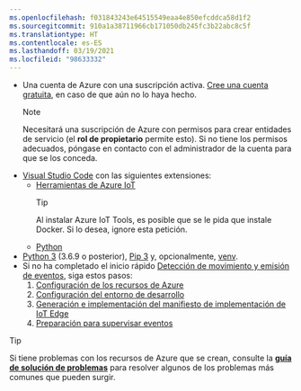 ```yaml
---
ms.openlocfilehash: f031843243e64515549eaa4e850efcddca58d1f2
ms.sourcegitcommit: 910a1a38711966cb171050db245fc3b22abc8c5f
ms.translationtype: HT
ms.contentlocale: es-ES
ms.lasthandoff: 03/19/2021
ms.locfileid: "98633332"
---
```

* Una cuenta de Azure con una suscripción activa. [Cree una cuenta gratuita](https://azure.microsoft.com/free/?WT.mc_id=A261C142F), en caso de que aún no lo haya hecho.
  > [!NOTE]
  > Necesitará una suscripción de Azure con permisos para crear entidades de servicio (el **rol de propietario** permite esto). Si no tiene los permisos adecuados, póngase en contacto con el administrador de la cuenta para que se los conceda. 
* [Visual Studio Code](https://code.visualstudio.com/) con las siguientes extensiones:
    * [Herramientas de Azure IoT](https://marketplace.visualstudio.com/items?itemName=vsciot-vscode.azure-iot-tools)
        > [!TIP]
        > Al instalar Azure IoT Tools, es posible que se le pida que instale Docker. Si lo desea, ignore esta petición.
    * [Python](https://marketplace.visualstudio.com/items?itemName=ms-python.python)
* [Python 3](https://www.python.org/downloads/) (3.6.9 o posterior), [Pip 3](https://pip.pypa.io/en/stable/installing/) y, opcionalmente, [venv](https://docs.python.org/3/library/venv.html).
* Si no ha completado el inicio rápido [Detección de movimiento y emisión de eventos](../../../detect-motion-emit-events-quickstart.md), siga estos pasos:
     1. [Configuración de los recursos de Azure](../../../detect-motion-emit-events-quickstart.md#set-up-azure-resources)
     1. [Configuración del entorno de desarrollo](../../../detect-motion-emit-events-quickstart.md#set-up-your-development-environment)
     1. [Generación e implementación del manifiesto de implementación de IoT Edge](../../../detect-motion-emit-events-quickstart.md#generate-and-deploy-the-deployment-manifest)
     1. [Preparación para supervisar eventos](../../../detect-motion-emit-events-quickstart.md#prepare-to-monitor-events)

> [!TIP]
> Si tiene problemas con los recursos de Azure que se crean, consulte la **[guía de solución de problemas](../../../troubleshoot-how-to.md#common-error-resolutions)** para resolver algunos de los problemas más comunes que pueden surgir.
